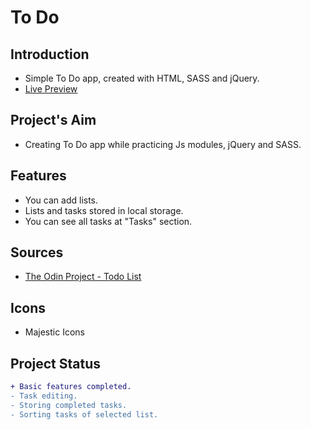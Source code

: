 # To Do
## Introduction
* Simple To Do app, created with HTML, SASS and jQuery.
* [Live Preview](https://ikari-shirei.github.io/to-do/)

## Project's Aim
* Creating To Do app while practicing Js modules, jQuery and SASS.

## Features
* You can add lists.
* Lists and tasks stored in local storage.
* You can see all tasks at "Tasks" section.

## Sources
* [The Odin Project - Todo List](https://www.theodinproject.com/paths/full-stack-javascript/courses/javascript/lessons/todo-list)

## Icons
- Majestic Icons

## Project Status
```diff
+ Basic features completed.
- Task editing.
- Storing completed tasks.
- Sorting tasks of selected list.
```
